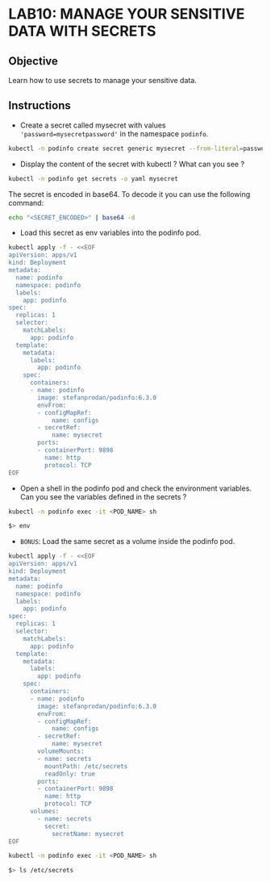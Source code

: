 # LAB10: MANAGE YOUR SENSITIVE DATA WITH SECRETS

## Objective

Learn how to use secrets to manage your sensitive data.

## Instructions

- Create a secret called mysecret with values `'password=mysecretpassword'` in the namespace `podinfo`.

```bash
kubectl -n podinfo create secret generic mysecret --from-literal=password=mysecretpassword
```

- Display the content of the secret with kubectl ? What can you see ?

```bash
kubectl -n podinfo get secrets -o yaml mysecret
```

The secret is encoded in base64. To decode it you can use the following command:

```bash
echo "<SECRET_ENCODED>" | base64 -d
```

- Load this secret as env variables into the podinfo pod.

```bash
kubectl apply -f - <<EOF
apiVersion: apps/v1
kind: Deployment
metadata:
  name: podinfo
  namespace: podinfo
  labels:
    app: podinfo
spec:
  replicas: 1
  selector:
    matchLabels:
      app: podinfo
  template:
    metadata:
      labels:
        app: podinfo
    spec:
      containers:
      - name: podinfo
        image: stefanprodan/podinfo:6.3.0
        envFrom:
        - configMapRef:
            name: configs
        - secretRef:
            name: mysecret
        ports:
        - containerPort: 9898
          name: http
          protocol: TCP
EOF
```

- Open a shell in the podinfo pod and check the environment variables. Can you see the variables defined in the secrets ?

```bash
kubectl -n podinfo exec -it <POD_NAME> sh

$> env
```

- `BONUS`: Load the same secret as a volume inside the podinfo pod.

```bash
kubectl apply -f - <<EOF
apiVersion: apps/v1
kind: Deployment
metadata:
  name: podinfo
  namespace: podinfo
  labels:
    app: podinfo
spec:
  replicas: 1
  selector:
    matchLabels:
      app: podinfo
  template:
    metadata:
      labels:
        app: podinfo
    spec:
      containers:
      - name: podinfo
        image: stefanprodan/podinfo:6.3.0
        envFrom:
        - configMapRef:
            name: configs
        - secretRef:
            name: mysecret
        volumeMounts:
        - name: secrets
          mountPath: /etc/secrets
          readOnly: true
        ports:
        - containerPort: 9898
          name: http
          protocol: TCP
      volumes:
        - name: secrets
          secret:
            secretName: mysecret
EOF
```

```bash
kubectl -n podinfo exec -it <POD_NAME> sh

$> ls /etc/secrets
```